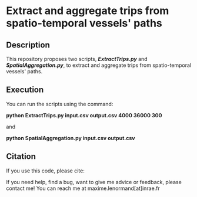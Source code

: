 Extract and aggregate trips from spatio-temporal vessels' paths
========================================================================

## Description

This repository proposes two scripts, ***ExtractTrips.py*** and ***SpatialAggregation.py***, to extract and aggregate trips from spatio-temporal vessels' paths.

## Execution

You can run the scripts using the command:

**python ExtractTrips.py input.csv output.csv 4000 36000 300**

and

**python SpatialAggregation.py input.csv output.csv**

## Citation

If you use this code, please cite:



If you need help, find a bug, want to give me advice or feedback, please contact me!
You can reach me at maxime.lenormand[at]inrae.fr

